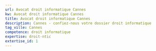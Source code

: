 ```yaml
---
url: Avocat droit informatique Cannes
kw: Avocat droit informatique Cannes
title: Avocat droit informatique Cannes
description: Cannes - confiez-nous votre dossier droit informatique
tag_ville: Cannes
competence: droit informatique
expertise: droit-ntic
extertise_id: 1
---
```

